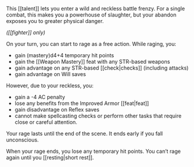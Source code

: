 This [[talent]] lets you enter a wild and reckless battle frenzy. For a single combat, this makes you a powerhouse of slaughter, but your abandon exposes you to greater physical danger.

*([[fighter]] only)*

On your turn, you can start to rage as a free action. While raging, you:

* gain (mastery)d4+4 temporary hit points
* gain the [[Weapon Mastery]] feat with any STR-based weapons
* gain advantage on any STR-based [[check|checks]] (including attacks)
* gain advantage on Will saves

However, due to your reckless, you:

* gain a -4 AC penalty
* lose any benefits from the Improved Armor [[feat|feat]]
* gain disadvantage on Reflex saves
* cannot make spellcasting checks or perform other tasks that require close or careful attention.

Your rage lasts until the end of the scene. It ends early if you fall unconscious.

When your rage ends, you lose any temporary hit points. You can’t rage again until you [[resting|short rest]].
